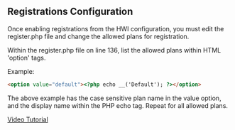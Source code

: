 ## Registrations Configuration

Once enabling registrations from the HWI configuration, you must edit the register.php file and change the allowed plans for registration.

Within the register.php file on line 136, list the allowed plans within HTML 'option' tags.

Example:

```html
<option value="default"><?php echo __('Default'); ?></option>
```

The above example has the case sensitive plan name in the value option, and the display name within the PHP echo tag. Repeat for all allowed plans.


[Video Tutorial](https://www.youtube.com/watch?v=0_bLwiVII_o&list=PL4JkcC_rCsyf9ha5OBrWqDS4xWC3hZgfz)